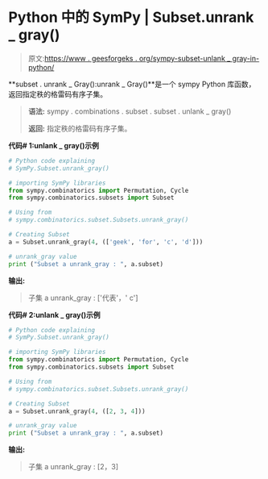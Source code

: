 # Python 中的 SymPy | Subset.unrank _ gray()

> 原文:[https://www . geesforgeks . org/sympy-subset-unlank _ gray-in-python/](https://www.geeksforgeeks.org/sympy-subset-unrank_gray-in-python/)

**subset . unrank _ Gray():unrank _ Gray()**是一个 sympy Python 库函数，返回指定秩的格雷码有序子集。

> **语法:**
> sympy . combinations . subset . subset . unlank _ gray()
> 
> **返回:**
> 指定秩的格雷码有序子集。

**代码# 1:unlank _ gray()示例**

```py
# Python code explaining
# SymPy.Subset.unrank_gray()

# importing SymPy libraries
from sympy.combinatorics import Permutation, Cycle
from sympy.combinatorics.subsets import Subset

# Using from 
# sympy.combinatorics.subset.Subsets.unrank_gray()

# Creating Subset
a = Subset.unrank_gray(4, (['geek', 'for', 'c', 'd']))

# unrank_gray value
print ("Subset a unrank_gray : ", a.subset)
```

**输出:**

> 子集 a unrank_gray : ['代表'，' c']

**代码# 2:unlank _ gray()示例**

```py
# Python code explaining
# SymPy.Subset.unrank_gray()

# importing SymPy libraries
from sympy.combinatorics import Permutation, Cycle
from sympy.combinatorics.subsets import Subset

# Using from 
# sympy.combinatorics.subset.Subsets.unrank_gray()

# Creating Subset
a = Subset.unrank_gray(4, ([2, 3, 4]))

# unrank_gray value
print ("Subset a unrank_gray : ", a.subset)
```

**输出:**

> 子集 a unrank_gray : [2，3]